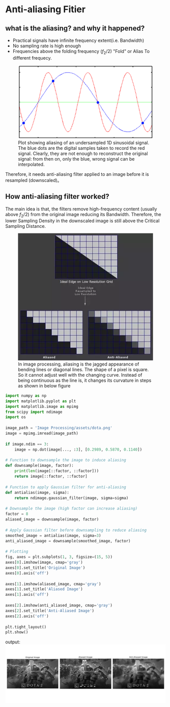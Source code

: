 # Anti-aliasing Fitier

## what is the aliasing? and why it happened?

- Practical signals have infinite frequency extent(i.e. Bandwidth)
- No sampling rate is high enough
- Frequencies above the folding frequency ($f_{2}$/2) "Fold" or Alias To different frequecy.

<figure>
  <img src="./assets/Aliasing-plot.png"/>
  <figcaption>Plot showing aliasing of an undersampled 1D sinusoidal signal. The blue dots are the digital samples taken to record the red signal. Clearly, they are not enough to reconstruct the original signal: from then on, only the blue, wrong signal can be interpolated.</figcaption>
</figure>

Therefore, it needs anti-aliasing filter applied to an image before it is resampled (downscaled)。 

## How anti-aliasing filter worked?

The main idea is that, the filters remove high-frequency content (usually above $f_{2}$/2) from the original image reducing its Bandwidth. Therefore, the lower Sampling Density in the downscaled image is still above the Critical Sampling Distance.

<figure>
  <img src="./assets/aliased-pixel.png"/>
  <figcaption>In image processing, aliasing is the jagged appearance of bending lines or diagonal lines. The shape of a pixel is square. So it cannot adjust well with the changing curve. Instead of being continuous as the line is, it changes its curvature in steps as shown in below figure
</figcaption>
</figure>

```python
import numpy as np
import matplotlib.pyplot as plt
import matplotlib.image as mpimg
from scipy import ndimage
import os

image_path = 'Image Processing/assets/dota.png'
image = mpimg.imread(image_path)

if image.ndim == 3:  
    image = np.dot(image[..., :3], [0.2989, 0.5870, 0.1140])

# Function to downsample the image to induce aliasing
def downsample(image, factor):
    print(len(image[::factor, ::factor]))
    return image[::factor, ::factor]

# Function to apply Gaussian filter for anti-aliasing
def antialias(image, sigma):
    return ndimage.gaussian_filter(image, sigma=sigma)

# Downsample the image (high factor can increase aliasing)
factor = 8
aliased_image = downsample(image, factor)

# Apply Gaussian filter before downsampling to reduce aliasing
smoothed_image = antialias(image, sigma=3)
anti_aliased_image = downsample(smoothed_image, factor)

# Plotting
fig, axes = plt.subplots(1, 3, figsize=(15, 5))
axes[0].imshow(image, cmap='gray')
axes[0].set_title('Original Image')
axes[0].axis('off')

axes[1].imshow(aliased_image, cmap='gray')
axes[1].set_title('Aliased Image')
axes[1].axis('off')

axes[2].imshow(anti_aliased_image, cmap='gray')
axes[2].set_title('Anti-Aliased Image')
axes[2].axis('off')

plt.tight_layout()
plt.show()
```

output:
![dota output](./assets/dota_output.png)

